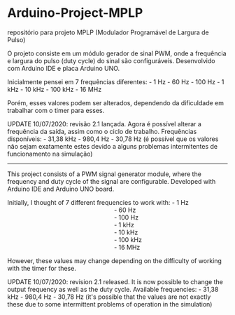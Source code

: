 # Arduino-Project-MPLP
repositório para projeto MPLP (Modulador Programável de Largura de Pulso)

O projeto consiste em um módulo gerador de sinal PWM, onde a frequência e largura do pulso (duty cycle) do sinal são configuráveis. Desenvolvido com Arduino IDE e placa Arduino UNO.

Inicialmente pensei em 7 frequências diferentes: - 1 Hz
                                                 - 60 Hz
                                                 - 100 Hz
                                                 - 1 kHz
                                                 - 10 kHz
                                                 - 100 kHz
                                                 - 16 MHz

Porém, esses valores podem ser alterados, dependendo da dificuldade em trabalhar com o timer para esses.

UPDATE 10/07/2020: revisão 2.1 lançada. Agora é possível alterar a frequência da saída, assim como o ciclo de trabalho. Frequências disponíveis: - 31,38 kHz
                                                                                                                                                 - 980,4  Hz
                                                                                                                                                 - 30,78  Hz
                   (é possível que os valores não sejam exatamente estes devido a alguns problemas intermitentes de funcionamento na simulação)

------------------------------------------------------------------------------------------------------------------------------------------

This project consists of a PWM signal generator module, where the frequency and duty cycle of the signal are configurable. Developed with Arduino IDE and Arduino UNO board.

Initially, I thought of 7 different frequencies to work with: - 1 Hz
                                                              - 60 Hz
                                                              - 100 Hz
                                                              - 1 kHz
                                                              - 10 kHz
                                                              - 100 kHz
                                                              - 16 MHz

However, these values may change depending on the difficulty of working with the timer for these.

UPDATE 10/07/2020: revision 2.1 released. It is now possible to change the output frequency as well as the duty cycle. Available frequencies: - 31,38 kHz
                                                                                                                                              - 980,4  Hz
                                                                                                                                              - 30,78  Hz
                  (it's possible that the values are not exactly these due to some intermittent problems of operation in the simulation)
